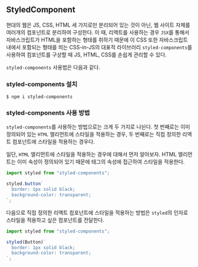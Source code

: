 ## **StyledComponent**

현대의 웹은 JS, CSS, HTML 세 가지로만 분리되어 있는 것이 아닌, 웹 사이트 자체를 여러개의 컴포넌트로 분리하여 구성한다. 이 때, 리액트를 사용하는 경우 `JSX`를 통해서 자바스크립트가 HTML을 포함하는 형태를 취하기 때문에 이 CSS 또한 자바스크립트 내에서 포함되는 형태를 띄는 CSS-in-JS의 대표적 라이브러리 `styled-components`를 사용하여 컴포넌트를 구상할 때 JS, HTML, CSS를 손쉽게 관리할 수 있다.

`styled-components` 사용법은 다음과 같다.

### **styled-components 설치**

```
$ npm i styled-components
```

### **styled-components 사용 방법**

`styled-components`를 사용하는 방법으로는 크게 두 가지로 나뉜다. 첫 번째로는 이미 정의되어 있는 `HTML` 엘리먼트에 스타일을 적용하는 경우, 두 번째로는 직접 정의한 리액트 컴포넌트에 스타일을 적용하는 경우다.

일단, `HTML` 엘리먼트에 스타일을 적용하는 경우에 대해서 먼저 알아보자. HTML 엘리먼트는 이미 속성이 정의되어 있기 때문에 태그의 속성에 접근하여 스타일을 적용한다.

```jsx
import styled from "styled-components";

styled.button`
  border: 1px solid black;
  background-color: transparent;
`;
```

다음으로 직접 정의한 리액트 컴포넌트에 스타일을 적용하는 방법은 `styled`의 인자로 스타일을 적용하고 싶은 컴포넌트를 전달한다.

```jsx
import styled from "styled-components";

styled(Button)`
  border: 1px solid black;
  background-color: transparent;
`;
```
